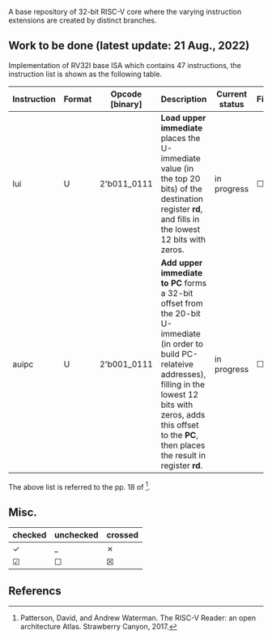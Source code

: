A base repository of 32-bit RISC-V core where the varying instruction extensions are created by distinct branches.

## Work to be done (latest update: 21 Aug., 2022)
Implementation of  RV32I base ISA which contains 47 instructions, the instruction list is shown as the following table.

| Instruction | Format | Opcode [binary] | Description | Current status | Finished |
| ---- | --- | ---------- | -------------------- | ----- | --- |
| lui | U | 2'b011_0111 | **Load upper immediate** places the U-immediate value (in the top 20 bits) of the destination register **rd**, and fills in the lowest 12 bits with zeros. | in progress | &#x2610; |
| auipc | U | 2'b001_0111 | **Add upper immediate to PC** forms a 32-bit offset from the 20-bit U-immediate (in order to build PC-relateive addresses), filling in the lowest 12 bits with zeros, adds this offset to the **PC**, then places the result in register **rd**. | in progress | &#x2610; |

The above list is referred to the pp. 18 of [^1].

## Misc.

|checked|unchecked|crossed|
|---|---|---|
|&check;|_|&cross;|
|&#x2611;|&#x2610;|&#x2612;|

## Referencs
[^1]: Patterson, David, and Andrew Waterman. The RISC-V Reader: an open architecture Atlas. Strawberry Canyon, 2017.
[^2]: https://msyksphinz.hatenablog.com/entry/2020/05/18/040000
